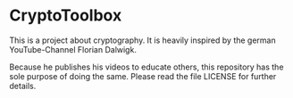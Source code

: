 # CryptoToolbox

This is a project about cryptography. It is heavily inspired by the german YouTube-Channel Florian Dalwigk.

Because he publishes his videos to educate others,
this repository has the sole purpose of doing the same. Please read the file LICENSE for further details.  
